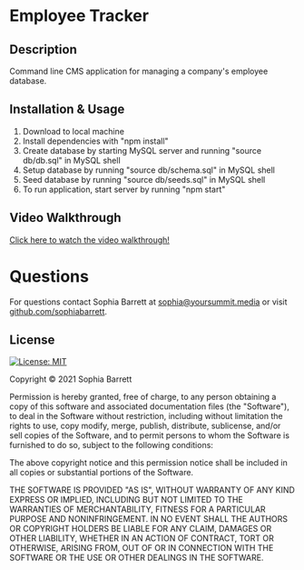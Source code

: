# Employee Tracker

## Description
Command line CMS application for managing a company's employee database.

## Installation & Usage
1. Download to local machine
2. Install dependencies with "npm install"
3. Create database by starting MySQL server and running "source db/db.sql" in MySQL shell
4. Setup database by running "source db/schema.sql" in MySQL shell
5. Seed database by running "source db/seeds.sql" in MySQL shell
6. To run application, start server by running "npm start"

## Video Walkthrough
[Click here to watch the video walkthrough!](https://watch.screencastify.com/v/a7rdspK2cCNJyPYwdyi3)

# Questions
For questions contact Sophia Barrett at [sophia@yoursummit.media](mailto:sophia@yoursummit.media) or visit [github.com/sophiabarrett](https://github.com/sophiabarrett).

## License
[![License: MIT](https://img.shields.io/badge/License-MIT-yellow.svg)](https://opensource.org/licenses/MIT)

Copyright © 2021 Sophia Barrett

Permission is hereby granted, free of charge, to any person obtaining a copy of this software and associated documentation files (the "Software"), to deal in the Software without restriction, including without limitation the rights to use, copy modify, merge, publish, distribute, sublicense, and/or sell copies of the Software, and to permit persons to whom the Software is furnished to do so, subject to the following conditions:

The above copyright notice and this permission notice shall be included in all copies or substantial portions of the Software.

THE SOFTWARE IS PROVIDED "AS IS", WITHOUT WARRANTY OF ANY KIND EXPRESS OR IMPLIED, INCLUDING BUT NOT LIMITED TO THE WARRANTIES OF MERCHANTABILITY, FITNESS FOR A PARTICULAR PURPOSE AND NONINFRINGEMENT. IN NO EVENT SHALL THE AUTHORS OR COPYRIGHT HOLDERS BE LIABLE FOR ANY CLAIM, DAMAGES OR OTHER LIABILITY, WHETHER IN AN ACTION OF CONTRACT, TORT OR OTHERWISE, ARISING FROM, OUT OF OR IN CONNECTION WITH THE SOFTWARE OR THE USE OR OTHER DEALINGS IN THE SOFTWARE.